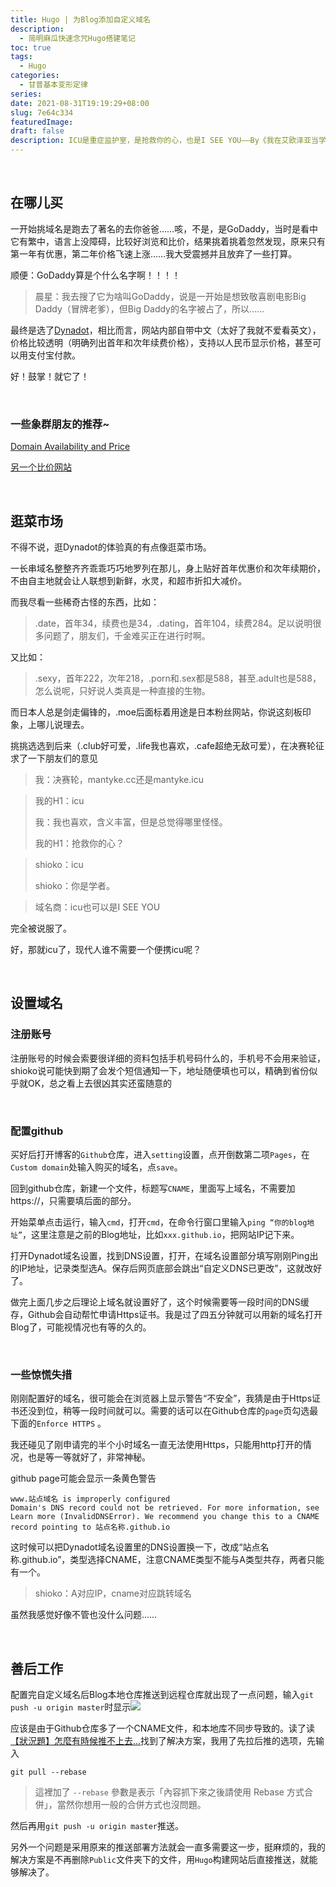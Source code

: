 ```yaml
---
title: Hugo | 为Blog添加自定义域名
description:
  - 简明麻瓜快速念咒Hugo搭建笔记
toc: true
tags:
  - Hugo
categories:
  - 甘普基本变形定律
series:
date: 2021-08-31T19:19:29+08:00
slug: 7e64c334
featuredImage:
draft: false
description: ICU是重症监护室，是抢救你的心，也是I SEE YOU——By《我在艾欧泽亚当学者》
---
```




​	

## 在哪儿买

一开始挑域名是跑去了著名的去你爸爸……咳，不是，是GoDaddy，当时是看中它有繁中，语言上没障碍，比较好浏览和比价，结果挑着挑着忽然发现，原来只有第一年有优惠，第二年价格飞速上涨……我大受震撼并且放弃了一些打算。

顺便：GoDaddy算是个什么名字啊！！！！

> 晨星：我去搜了它为啥叫GoDaddy，说是一开始是想致敬喜剧电影Big Daddy（冒牌老爹），但Big Daddy的名字被占了，所以……

最终是选了[Dynadot](https://www.dynadot.com/?s8i71Cx8U6h9W8u&fbclid=IwAR0IuR9hQp_qV-xo0sTKW7lxEkJDnwD8jSiAq1dYrPFqmIT8K8woL0wrq68)，相比而言，网站内部自带中文（太好了我就不爱看英文），价格比较透明（明确列出首年和次年续费价格），支持以人民币显示价格，甚至可以用支付宝付款。

好！鼓掌！就它了！

​	

### 一些象群朋友的推荐~

[Domain Availability and Price](https://www.domcomp.com/)

[另一个比价网站](https://zh-hans.tld-list.com/)

​	

## 逛菜市场

不得不说，逛Dynadot的体验真的有点像逛菜市场。

一长串域名整整齐齐乖乖巧巧地罗列在那儿，身上贴好首年优惠价和次年续期价，不由自主地就会让人联想到新鲜，水灵，和超市折扣大减价。

而我尽看一些稀奇古怪的东西，比如：

> .date，首年34，续费也是34，.dating，首年104，续费284。足以说明很多问题了，朋友们，千金难买正在进行时啊。

又比如：

> .sexy，首年222，次年218，.porn和.sex都是588，甚至.adult也是588，怎么说呢，只好说人类真是一种直接的生物。

而日本人总是剑走偏锋的，.moe后面标着用途是日本粉丝网站，你说这刻板印象，上哪儿说理去。

挑挑选选到后来（.club好可爱，.life我也喜欢，.cafe超绝无敌可爱），在决赛轮征求了一下朋友们的意见

> 我：决赛轮，mantyke.cc还是mantyke.icu

> 我的H1：icu
>
> 我：我也喜欢，含义丰富，但是总觉得哪里怪怪。
>
> 我的H1：抢救你的心？

> shioko：icu
>
> shioko：你是学者。

> 域名商：icu也可以是I SEE YOU
>

完全被说服了。

好，那就icu了，现代人谁不需要一个便携icu呢？

​	

##  设置域名

### 注册账号

注册账号的时候会索要很详细的资料包括手机号码什么的，手机号不会用来验证，shioko说可能快到期了会发个短信通知一下，地址随便填也可以，精确到省份似乎就OK，总之看上去很凶其实还蛮随意的

​	

### 配置github

买好后打开博客的`Github`仓库，进入`setting`设置，点开倒数第二项`Pages`，在`Custom domain`处输入购买的域名，点`save`。

回到github仓库，新建一个文件，标题写`CNAME`，里面写上域名，不需要加https://，只需要填后面的部分。

开始菜单点击运行，输入`cmd`，打开`cmd`，在命令行窗口里输入`ping “你的blog地址”`，这里注意是之前的Blog地址，比如`xxx.github.io`，把网站IP记下来。

打开Dynadot域名设置，找到DNS设置，打开，在域名设置部分填写刚刚Ping出的IP地址，记录类型选A。保存后网页底部会跳出“自定义DNS已更改”，这就改好了。

做完上面几步之后理论上域名就设置好了，这个时候需要等一段时间的DNS缓存，Github会自动帮忙申请Https证书。我是过了四五分钟就可以用新的域名打开Blog了，可能视情况也有等的久的。

​	

### 一些惊慌失措

刚刚配置好的域名，很可能会在浏览器上显示警告“不安全”，我猜是由于Https证书还没到位，稍等一段时间就可以。需要的话可以在Github仓库的`page`页勾选最下面的`Enforce HTTPS` 。

我还碰见了刚申请完的半个小时域名一直无法使用Https，只能用http打开的情况，也是等一等就好了，非常神秘。

github page可能会显示一条黄色警告

```
www.站点域名 is improperly configured
Domain's DNS record could not be retrieved. For more information, see Learn more (InvalidDNSError). We recommend you change this to a CNAME record pointing to 站点名称.github.io

```

这时候可以把Dynadot域名设置里的DNS设置换一下，改成“站点名称.github.io”，类型选择CNAME，注意CNAME类型不能与A类型共存，两者只能有一个。

> shioko：A对应IP，cname对应跳转域名

虽然我感觉好像不管也没什么问题……

​	

## 善后工作

配置完自定义域名后Blog本地仓库推送到远程仓库就出现了一点问题，输入`git push -u origin master`时显示![](https://i.loli.net/2021/08/31/hf4mcaCqXvT8Fe9.png)

应该是由于Github仓库多了一个CNAME文件，和本地库不同步导致的。读了读[【狀況題】怎麼有時候推不上去…](https://gitbook.tw/chapters/github/fail-to-push.html)找到了解决方案，我用了先拉后推的选项，先输入

```
git pull --rebase
```

> 這裡加了 `--rebase` 參數是表示「內容抓下來之後請使用 Rebase 方式合併」，當然你想用一般的合併方式也沒問題。

然后再用`git push -u origin master`推送。

另外一个问题是采用原来的推送部署方法就会一直多需要这一步，挺麻烦的，我的解决方案是不再删除`Public`文件夹下的文件，用`Hugo`构建网站后直接推送，就能够解决了。

​	